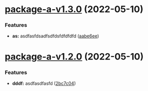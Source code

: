 # [package-a-v1.3.0](https://github.com/dinujubd/semantic-monorepo/compare/package-a-v1.2.0...package-a-v1.3.0) (2022-05-10)


### Features

* **as:** asdfasfdsadfsdfdsfdfdfdfd ([aabe6ee](https://github.com/dinujubd/semantic-monorepo/commit/aabe6eed0227f5ba974d2cf35dedc44d0965dd52))

# [package-a-v1.2.0](https://github.com/dinujubd/semantic-monorepo/compare/package-a-v1.1.0...package-a-v1.2.0) (2022-05-10)


### Features

* **dddf:** asdfasdfasfd ([2bc7c04](https://github.com/dinujubd/semantic-monorepo/commit/2bc7c0478eff8618bfcfca9bb04ab1ecc7c8e9b7))
